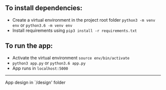 ## To install dependencies:
- Create a virtual environment in the project root folder `python3 -m venv env` or `python3.6 -m venv env`
- Install requirements using `pip3 install -r requirements.txt`

## To run the app:
- Activate the virtual environment `source env/bin/activate`
- `python3 app.py` or `python3.6 app.py`
- App runs in `localhost:5000`

---
App design in `/design' folder
